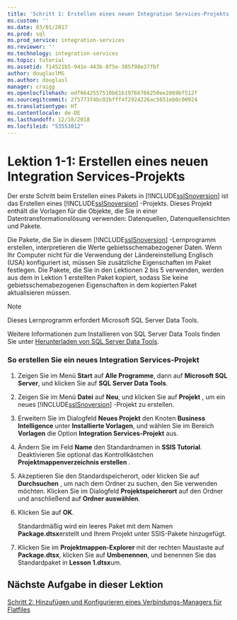 ```yaml
---
title: 'Schritt 1: Erstellen eines neuen Integration Services-Projekts | Microsoft-Dokumentation'
ms.custom: ''
ms.date: 03/01/2017
ms.prod: sql
ms.prod_service: integration-services
ms.reviewer: ''
ms.technology: integration-services
ms.topic: tutorial
ms.assetid: f14521b5-941e-443b-8f5e-385f98e37fbf
author: douglaslMS
ms.author: douglasl
manager: craigg
ms.openlocfilehash: edf6642557510b61b19766766250ee2869bf512f
ms.sourcegitcommit: 2f5773f4bc02bfff4f2924226ac5651eb0c00924
ms.translationtype: HT
ms.contentlocale: de-DE
ms.lasthandoff: 12/18/2018
ms.locfileid: "53553012"
---
```

# <a name="lesson-1-1---creating-a-new-integration-services-project"></a>Lektion 1-1: Erstellen eines neuen Integration Services-Projekts
Der erste Schritt beim Erstellen eines Pakets in [!INCLUDE[ssISnoversion](../includes/ssisnoversion-md.md)] ist das Erstellen eines [!INCLUDE[ssISnoversion](../includes/ssisnoversion-md.md)] -Projekts. Dieses Projekt enthält die Vorlagen für die Objekte, die Sie in einer Datentransformationslösung verwenden: Datenquellen, Datenquellensichten und Pakete.  
  
Die Pakete, die Sie in diesem [!INCLUDE[ssISnoversion](../includes/ssisnoversion-md.md)] -Lernprogramm erstellen, interpretieren die Werte gebietsschemabezogener Daten. Wenn Ihr Computer nicht für die Verwendung der Ländereinstellung Englisch (USA) konfiguriert ist, müssen Sie zusätzliche Eigenschaften im Paket festlegen. Die Pakete, die Sie in den Lektionen 2 bis 5 verwenden, werden aus dem in Lektion 1 erstellten Paket kopiert, sodass Sie keine gebietsschemabezogenen Eigenschaften in dem kopierten Paket aktualisieren müssen.  
  
> [!NOTE]  
> Dieses Lernprogramm erfordert Microsoft SQL Server Data Tools.  
>   
> Weitere Informationen zum Installieren von SQL Server Data Tools finden Sie unter [Herunterladen von SQL Server Data Tools](https://docs.microsoft.com/sql/ssdt/download-sql-server-data-tools-ssdt?view=sql-server-2017).  
  
### <a name="to-create-a-new-integration-services-project"></a>So erstellen Sie ein neues Integration Services-Projekt  
  
1.  Zeigen Sie im Menü **Start** auf **Alle Programme**, dann auf **Microsoft SQL Server**, und klicken Sie auf **SQL Server Data Tools**.  
  
2.  Zeigen Sie im Menü **Datei** auf **Neu**, und klicken Sie auf **Projekt** , um ein neues [!INCLUDE[ssISnoversion](../includes/ssisnoversion-md.md)] -Projekt zu erstellen.  
  
3.  Erweitern Sie im Dialogfeld **Neues Projekt** den Knoten **Business Intelligence** unter **Installierte Vorlagen**, und wählen Sie im Bereich **Vorlagen** die Option **Integration Services-Projekt** aus.  
  
4.  Ändern Sie im Feld **Name** den Standardnamen in **SSIS Tutorial**. Deaktivieren Sie optional das Kontrollkästchen **Projektmappenverzeichnis erstellen** .  
  
5.  Akzeptieren Sie den Standardspeicherort, oder klicken Sie auf **Durchsuchen** , um nach dem Ordner zu suchen, den Sie verwenden möchten. Klicken Sie im Dialogfeld **Projektspeicherort** auf den Ordner und anschließend auf **Ordner auswählen**.  
  
6.  Klicken Sie auf **OK**.  
  
    Standardmäßig wird ein leeres Paket mit dem Namen **Package.dtsx**erstellt und Ihrem Projekt unter SSIS-Pakete hinzugefügt.  
  
7.  Klicken Sie im **Projektmappen-Explorer** mit der rechten Maustaste auf **Package.dtsx**, klicken Sie auf **Umbenennen**, und benennen Sie das Standardpaket in **Lesson 1.dtsx**um.  
  
## <a name="next-task-in-lesson"></a>Nächste Aufgabe in dieser Lektion  
[Schritt 2: Hinzufügen und Konfigurieren eines Verbindungs-Managers für Flatfiles](../integration-services/lesson-1-2-adding-and-configuring-a-flat-file-connection-manager.md)  
  
